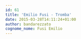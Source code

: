 ```yaml
---
id: 61
title: 'Emilio Fusi - Tromba'
date: 2015-03-28T14:11:24+01:00
author: bandarezzato
cognome_nome: Fusi Emilio
---
```

